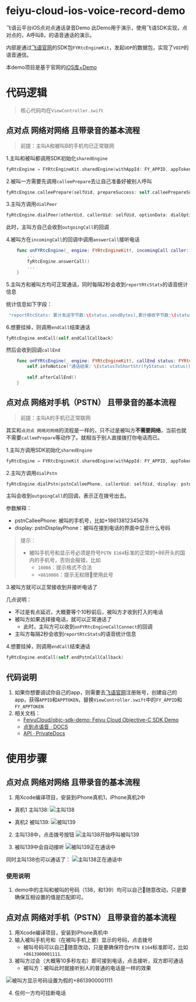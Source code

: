# feiyu-cloud-ios-voice-record-demo
飞语云平台iOS点对点通话录音Demo
此Demo用于演示，使用飞语SDK实现，点对点的，A呼叫B，的语音通话的演示。

内部是通过[飞语官网](https://www.feiyucloud.com)的SDK包`FYRtcEngineKit`，发起`UDP`的数据包，实现了`VOIP`的语音通信。

本demo项目是基于官网的[iOS库+Demo](http://cdn.feiyucloud.com/objective-c-3.0.0.zip)




# 代码逻辑
> 核心代码均在`ViewController.swift`

## 点对点 网络对网络 且带录音的基本流程
> 前提：主叫A和被叫B的手机均已正常联网

1.主叫和被叫都调用SDK初始化`sharedEngine`
```swift
fyRtcEngine = FYRtcEngineKit.sharedEngine(withAppId: FY_APPID, appToken: FY_APPTOKEN, delegate: self)
```
2.被叫一方需要先调用`calleePrepare`去让自己准备好被别人呼叫
```swift
fyRtcEngine.calleePrepare(selfUid, prepareSuccess: self.calleePrepareSuccess)
```

3.主叫方调用`dialPeer`
```swift
fyRtcEngine.dialPeer(otherUid, callerUid: selfUid, optionData: dialOption)
```

此时，主叫方自己会收到`outgoingCall`的回调

4.被叫方在`incomingCall`的回调中调用`answerCall`接听电话
```swift
    func onFYRtcEngine(_ engine: FYRtcEngineKit!, incomingCall caller: String!) {
        ...
        fyRtcEngine.answerCall()
        ...
    }
```

5.主叫方和被叫方均可正常通话，同时每隔2秒会收到`reportRtcStats`的语音统计信息

统计信息如下字段：
```swift
 "reportRtcStats: 累计发送字节数:\(status.sendBytes),累计接收字节数:\(status.recvBytes),下行带宽:\(status.downBandwidth),上行带宽:\(status.upBandwidth),发送丢包率:\(status.sendLossRate),接受丢包率:\(status.recvLossRate)"
```

6.想要挂掉，则调用`endCall`结束通话
```swift
fyRtcEngine.endCall(self.endCallCallback)
```

然后会收到回调`callEnd`
```swift
    func onFYRtcEngine(_ engine: FYRtcEngineKit!, callEnd status: FYRtcEngineStatus!) {
        self.infoNotice("通话结束: \(statusToShortStr(fyStatus: status))")
        
        self.afterCallEnd()
    }
```

## 点对点 网络对手机（PSTN） 且带录音的基本流程
> 前提：主叫A的手机已正常联网

其实和`点对点 网络对网络`的流程是一样的，只不过是被叫方**不需要网络**，当前也就不需要`calleePrepare`等动作了。就相当于别人直接拨打你电话而已。

1.主叫方调用SDK初始化`sharedEngine`
```swift
fyRtcEngine = FYRtcEngineKit.sharedEngine(withAppId: FY_APPID, appToken: FY_APPTOKEN, delegate: self)
```

2.主叫方调用`dialPstn`
```swift
fyRtcEngine.dialPstn(pstnCalleePhone, callerUid: selfUid, display: pstnDisplayPhone, optionData: dialPstnOption)
```

主叫会收到`outgoingCall`的回调，表示正在拨号出去。

参数解释：
- pstnCalleePhone: 被叫的手机号，比如+18613812345678
- display: pstnDisplayPhone：被叫在接到电话的界面中显示什么号码

> 提示：
> - 被叫手机号和显示号必须是符号`PSTN E164`标准的正常的+86开头的国内的手机号，否则会报错，比如
>    - `10086`：提示格式不合法
>    - `+8610086`：提示无权限使用此号

3.被叫方就可以正常接收到并接听电话了

几点说明：
- 不过是有点延迟，大概要等个10秒前后，被叫方才收到打入的电话
- 被叫方如果选择接电话，就可以正常通话了
    - 此时，主叫方可以收到`onFYRtcEngineCallConnect`的回调
- 主叫方每隔2秒会收到`reportRtcStats`的语音统计信息

4.想要挂掉，则调用`endCall`结束通话
```swift
fyRtcEngine.endCall(self.endPstnCallCallback)
```

## 代码说明
1. 如果你想要调试你自己的app，则需要去[飞语官网](https://www.feiyucloud.com)注册账号，创建自己的app，获得`APPID`和`APPTOKEN`，替换`ViewController.swift`中的`FY_APPID`和`FY_APPTOKEN`
2. 相关文档：
    - [FeiyuCloud/objc-sdk-demo: Feiyu Cloud Objective-C SDK Demo](https://github.com/FeiyuCloud/objc-sdk-demo)
    - [点到点语音 · DOCS](https://feiyucloud.gitbooks.io/docs/content/test/dian-dao-dian-yu-yin.html#点到点语音相关delegate-方法fyrtcenginekitdelegate)
    - [API · PrivateDocs](https://feiyucloud.gitbooks.io/privatedocs/content/tong-xin-api-objective-c/api.html)


# 使用步骤
## 点对点 网络对网络 且带录音的基本流程

1. 用Xcode编译项目，安装到iPhone真机1，iPhone真机2中

- 真机1 主叫138:
![主叫138](./img/caller_138.jpg)

- 真机2 被叫139:
![被叫139](./img/callee_139.png)

2. 主叫138中，点击拨号按钮
![主叫138开始呼叫被叫139](./img/caller_call_out.jpg)

3. 被叫139中会自动接听
![被叫139正在通话中](./img/calling_callee.png)

同时主叫138也可以通话了：
![主叫138正在通话中](./img/calling_caller.jpg)

### 使用说明
1. demo中的主叫和被叫的号码（138，和139）均可以自己随意改动，只是要确保互相设置的值是匹配即可。

## 点对点 网络对手机（PSTN） 且带录音的基本流程
1. 用Xcode编译项目，安装到iPhone真机中
2. 输入被叫手机号和（在被叫手机上要）显示的号码，点击拨号
    - 被叫号码可以自己随意改动，只是要确保符合`PSTN E164`标准即可，比如`+8613900001111`.
3. 被叫方过会（大概等10多秒左右）即可接到电话，点击接听，双方即可通话
    - 被叫方：被叫此时就接听别人的普通的电话是一样的效果

![被叫方显示号码设置为假的`+8613900001111`](./img/callee_display_8613900001111.png)

4. 任何一方均可挂断电话

